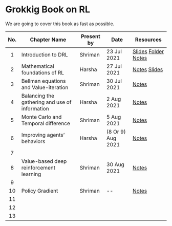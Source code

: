 # Grokkig Book on RL 

We are going to cover this book as fast as possible. 

| No. | Chapter Name                   | Present by | Date              | Resources                                                                                                                                                                                                                                                               |
| :-: | ------------------------------ | ---------- | ----------------- | ----------------------------------------------------------------------------------------------------------------------------------------------------------------------------------------------------------------------------------------------------------------------- |
|  1  | Introduction to DRL            | Shriman    | 23 Jul 2021       | [Slides](https://docs.google.com/presentation/d/1-Pi3eDJ9HQQwWPKDOHmpqGYhQVrZegwCY6argCNHaFg/edit?usp=sharing)  [Folder](Chapter_1) [Notes](https://htmlpreview.github.io/?https://github.com/smlab-niser/grokking_rl/blob/main/Chapter_1/NoteUsedForPresentation.html) |
|  2  | Mathematical foundations of RL | Harsha     | 27 Jul 2021       | [Notes](Chapter_2/Grokking%20Chapter%202%20notes.pdf)                                           [Slides](https://docs.google.com/presentation/d/1E7jXihlbH51s1l4aw5mm1WDxbdILhoTGl6_JRal_Jtk/edit#slide=id.p)                                                           |
|  3  |            Bellman equations and Value-iteration                    | Shriman    | 30 Jul 2021       | [Notes](https://htmlpreview.github.io/?https://github.com/smlab-niser/grokking_rl/blob/main/Chapter_3/notes)                                                                                                                                                            |
|  4  |           Balancing the gathering and use of information            | Harsha     | 2 Aug 2021        | [Notes](Chapter_4/Chapter%204%20Grokking.pdf)                                                                                                                                                                                                                           |
|  5  |         Monte Carlo and Temporal difference                       | Shriman    | 5 Aug 2021        | [Notes](https://htmlpreview.github.io/?https://github.com/smlab-niser/grokking_rl/blob/main/Chapter_5/notes)                                                                                                          			                                                  |
|  6  |                 Improving agents’ behaviors              | Harsha     | (8 Or 9) Aug 2021 |                       [Notes](Chapter_6/Grokking%20Chapter%206%20notes.pdf)                                                                                                                                                                                                                                                  |
|  7  |                                |            |                   |                                                                                                                                                                                                                                                                         |
|  8  |    Value-based deep reinforcement learning |      Shriman      |      30 Aug 2021             |      [Notes](https://htmlpreview.github.io/?https://github.com/smlab-niser/grokking_rl/blob/main/Chapter_8/notes.html)                                                                                                                                                                                                                                                                   |
|  9  |                                |            |                   |                                                                                                                                                                                                                                                                         |
| 10  |        Policy Gradient                      |      Shriman      |     --             |                [Notes](https://htmlpreview.github.io/?https://github.com/smlab-niser/grokking_rl/blob/main/Chapter_10/notes.html)                                                                                                                                                                                                                                                                |
| 11  |                                |            |                   |                                                                                                                                                                                                                                                                         |
| 12  |                                |            |                   |                                                                                                                                                                                                                                                                         |
| 13  |                                |            |                   |                                                                                                                                                                                                                                                                         |


